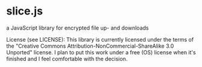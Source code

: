 slice.js
========

a JavaScript library for encrypted file up- and downloads

License (see LICENSE):
This library is currently licensed under the terms of the "Creative Commons Attribution-NonCommercial-ShareAlike 3.0 Unported" license.
I plan to put this work under a free (OS) license when it's finished and I feel comfortable with the decision.